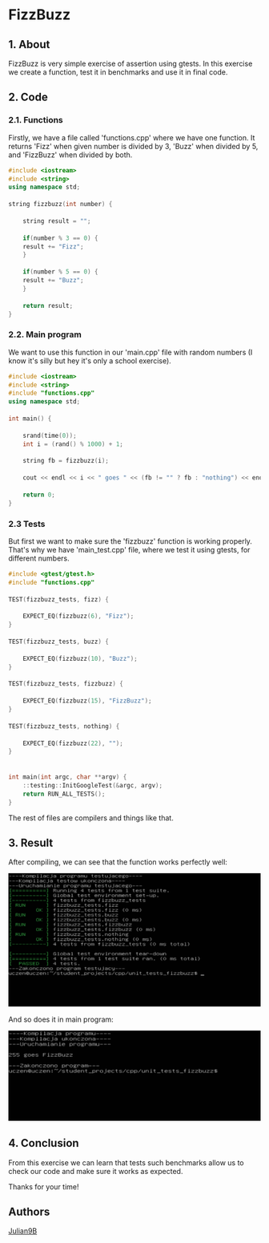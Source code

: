 # FizzBuzz

## 1. About

FizzBuzz is very simple exercise of assertion using gtests. In this exercise we create a function, test it in benchmarks and use it in final code.

## 2. Code

### 2.1. Functions

Firstly, we have a file called 'functions.cpp' where we have one function. It returns 'Fizz' when given number is divided by 3, 'Buzz' when divided by 5, and 'FizzBuzz' when divided by both.

```cpp
#include <iostream>
#include <string>
using namespace std;

string fizzbuzz(int number) {

    string result = "";

    if(number % 3 == 0) {
	result += "Fizz";
    }

    if(number % 5 == 0) {
	result += "Buzz";
    }

    return result;
}
```

### 2.2. Main program

We want to use this function in our 'main.cpp' file with random numbers (I know it's silly but hey it's only a school exercise).

```cpp
#include <iostream>
#include <string>
#include "functions.cpp"
using namespace std;

int main() {

    srand(time(0));
    int i = (rand() % 1000) + 1;

    string fb = fizzbuzz(i);

    cout << endl << i << " goes " << (fb != "" ? fb : "nothing") << endl << endl;

    return 0;
}
```

### 2.3 Tests

But first we want to make sure the 'fizzbuzz' function is working properly. That's why we have 'main_test.cpp' file, where we test it using gtests, for different numbers.

```cpp
#include <gtest/gtest.h>
#include "functions.cpp"

TEST(fizzbuzz_tests, fizz) {

    EXPECT_EQ(fizzbuzz(6), "Fizz");
}

TEST(fizzbuzz_tests, buzz) {

    EXPECT_EQ(fizzbuzz(10), "Buzz");
}

TEST(fizzbuzz_tests, fizzbuzz) {

    EXPECT_EQ(fizzbuzz(15), "FizzBuzz");
}

TEST(fizzbuzz_tests, nothing) {

    EXPECT_EQ(fizzbuzz(22), "");
}


int main(int argc, char **argv) {
    ::testing::InitGoogleTest(&argc, argv);
    return RUN_ALL_TESTS();
}
```

The rest of files are compilers and things like that.

## 3. Result

After compiling, we can see that the function works perfectly well:
 
![Result of testing in console](../../images/FizzbuzzResult.PNG)

And so does it in main program:
 
![Result of main file in console](../../images/MainFizzbuzzResult.PNG)

## 4. Conclusion

From this exercise we can learn that tests such benchmarks allow us to check our code and make sure it works as expected.
 
Thanks for your time!

## Authors
[Julian9B](https://github.com/Julian9B)
